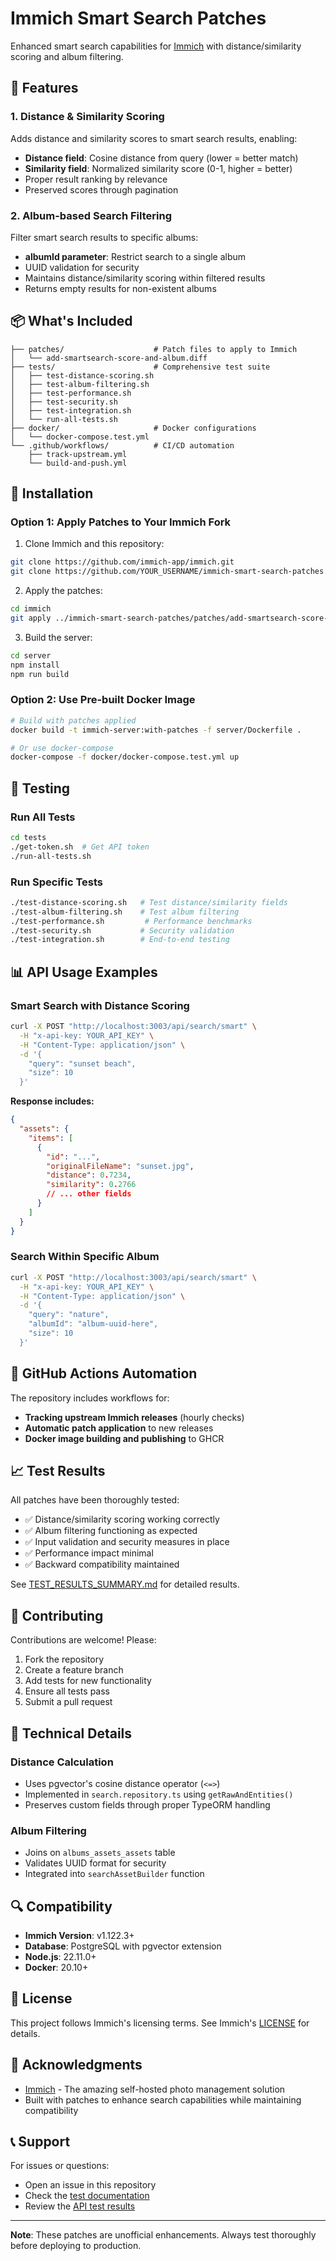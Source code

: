 # Immich Smart Search Patches

Enhanced smart search capabilities for [Immich](https://github.com/immich-app/immich) with distance/similarity scoring and album filtering.

## 🚀 Features

### 1. Distance & Similarity Scoring
Adds distance and similarity scores to smart search results, enabling:
- **Distance field**: Cosine distance from query (lower = better match)
- **Similarity field**: Normalized similarity score (0-1, higher = better)
- Proper result ranking by relevance
- Preserved scores through pagination

### 2. Album-based Search Filtering
Filter smart search results to specific albums:
- **albumId parameter**: Restrict search to a single album
- UUID validation for security
- Maintains distance/similarity scoring within filtered results
- Returns empty results for non-existent albums

## 📦 What's Included

```
├── patches/                    # Patch files to apply to Immich
│   └── add-smartsearch-score-and-album.diff
├── tests/                      # Comprehensive test suite
│   ├── test-distance-scoring.sh
│   ├── test-album-filtering.sh
│   ├── test-performance.sh
│   ├── test-security.sh
│   ├── test-integration.sh
│   └── run-all-tests.sh
├── docker/                     # Docker configurations
│   └── docker-compose.test.yml
└── .github/workflows/          # CI/CD automation
    ├── track-upstream.yml
    └── build-and-push.yml
```

## 🔧 Installation

### Option 1: Apply Patches to Your Immich Fork

1. Clone Immich and this repository:
```bash
git clone https://github.com/immich-app/immich.git
git clone https://github.com/YOUR_USERNAME/immich-smart-search-patches.git
```

2. Apply the patches:
```bash
cd immich
git apply ../immich-smart-search-patches/patches/add-smartsearch-score-and-album.diff
```

3. Build the server:
```bash
cd server
npm install
npm run build
```

### Option 2: Use Pre-built Docker Image

```bash
# Build with patches applied
docker build -t immich-server:with-patches -f server/Dockerfile .

# Or use docker-compose
docker-compose -f docker/docker-compose.test.yml up
```

## 🧪 Testing

### Run All Tests
```bash
cd tests
./get-token.sh  # Get API token
./run-all-tests.sh
```

### Run Specific Tests
```bash
./test-distance-scoring.sh   # Test distance/similarity fields
./test-album-filtering.sh    # Test album filtering
./test-performance.sh         # Performance benchmarks
./test-security.sh           # Security validation
./test-integration.sh        # End-to-end testing
```

## 📊 API Usage Examples

### Smart Search with Distance Scoring
```bash
curl -X POST "http://localhost:3003/api/search/smart" \
  -H "x-api-key: YOUR_API_KEY" \
  -H "Content-Type: application/json" \
  -d '{
    "query": "sunset beach",
    "size": 10
  }'
```

**Response includes:**
```json
{
  "assets": {
    "items": [
      {
        "id": "...",
        "originalFileName": "sunset.jpg",
        "distance": 0.7234,
        "similarity": 0.2766
        // ... other fields
      }
    ]
  }
}
```

### Search Within Specific Album
```bash
curl -X POST "http://localhost:3003/api/search/smart" \
  -H "x-api-key: YOUR_API_KEY" \
  -H "Content-Type: application/json" \
  -d '{
    "query": "nature",
    "albumId": "album-uuid-here",
    "size": 10
  }'
```

## 🔄 GitHub Actions Automation

The repository includes workflows for:
- **Tracking upstream Immich releases** (hourly checks)
- **Automatic patch application** to new releases
- **Docker image building and publishing** to GHCR

## 📈 Test Results

All patches have been thoroughly tested:
- ✅ Distance/similarity scoring working correctly
- ✅ Album filtering functioning as expected
- ✅ Input validation and security measures in place
- ✅ Performance impact minimal
- ✅ Backward compatibility maintained

See [TEST_RESULTS_SUMMARY.md](tests/TEST_RESULTS_SUMMARY.md) for detailed results.

## 🤝 Contributing

Contributions are welcome! Please:
1. Fork the repository
2. Create a feature branch
3. Add tests for new functionality
4. Ensure all tests pass
5. Submit a pull request

## 📝 Technical Details

### Distance Calculation
- Uses pgvector's cosine distance operator (`<=>`)
- Implemented in `search.repository.ts` using `getRawAndEntities()`
- Preserves custom fields through proper TypeORM handling

### Album Filtering
- Joins on `albums_assets_assets` table
- Validates UUID format for security
- Integrated into `searchAssetBuilder` function

## 🔍 Compatibility

- **Immich Version**: v1.122.3+
- **Database**: PostgreSQL with pgvector extension
- **Node.js**: 22.11.0+
- **Docker**: 20.10+

## 📄 License

This project follows Immich's licensing terms. See Immich's [LICENSE](https://github.com/immich-app/immich/blob/main/LICENSE) for details.

## 🙏 Acknowledgments

- [Immich](https://github.com/immich-app/immich) - The amazing self-hosted photo management solution
- Built with patches to enhance search capabilities while maintaining compatibility

## 📞 Support

For issues or questions:
- Open an issue in this repository
- Check the [test documentation](tests/TEST_PLAN.md)
- Review the [API test results](tests/api_test_results.md)

---

**Note**: These patches are unofficial enhancements. Always test thoroughly before deploying to production.